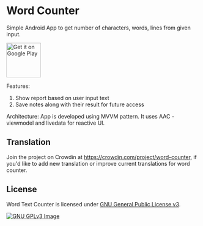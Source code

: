 # Word Counter

Simple Android App to get number of characters, words, lines from given input.

[<img src="https://play.google.com/intl/en_us/badges/images/generic/en_badge_web_generic.png"
      alt="Get it on Google Play"
      height="90">](https://play.google.com/store/apps/details?id=wordtextcounter.details.main)


Features:
  1. Show report based on user input text
  2. Save notes along with their result for future access

Architecture:
  App is developed using MVVM pattern. It uses AAC - viewmodel and livedata for reactive UI.
  
 ## Translation
 
 Join the project on Crowdin at https://crowdin.com/project/word-counter, if you'd like to add new translation or improve current translations for word counter.
 
 ## License
Word Text Counter is licensed under [GNU General Public License v3](LICENSE).

[![GNU GPLv3 Image](https://www.gnu.org/graphics/gplv3-127x51.png)](http://www.gnu.org/licenses/gpl-3.0.en.html)  
